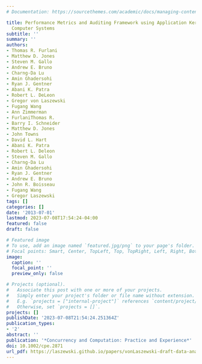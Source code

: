 ```yaml
---
# Documentation: https://sourcethemes.com/academic/docs/managing-content/

title: Performance Metrics and Auditing Framework using Application Kernels for High-performance
  Computer Systems
subtitle: ''
summary: ''
authors:
- Thomas R. Furlani
- Matthew D. Jones
- Steven M. Gallo
- Andrew E. Bruno
- Charng-Da Lu
- Amin Ghadersohi
- Ryan J. Gentner
- Abani K. Patra
- Robert L. DeLeon
- Gregor von Laszewski
- Fugang Wang
- Ann Zimmerman
- FurlaniThomas R.
- Barry I. Schneider
- Matthew D. Jones
- John Towns
- David L. Hart
- Abani K. Patra
- Robert L. Deleon
- Steven M. Gallo
- Charng-Da Lu
- Amin Ghadersohi
- Ryan J. Gentner
- Andrew E. Bruno
- John R. Boisseau
- Fugang Wang
- Gregor Laszewski
tags: []
categories: []
date: '2013-07-01'
lastmod: 2023-07-08T17:54:24-04:00
featured: false
draft: false

# Featured image
# To use, add an image named `featured.jpg/png` to your page's folder.
# Focal points: Smart, Center, TopLeft, Top, TopRight, Left, Right, BottomLeft, Bottom, BottomRight.
image:
  caption: ''
  focal_point: ''
  preview_only: false

# Projects (optional).
#   Associate this post with one or more of your projects.
#   Simply enter your project's folder or file name without extension.
#   E.g. `projects = ["internal-project"]` references `content/project/deep-learning/index.md`.
#   Otherwise, set `projects = []`.
projects: []
publishDate: '2023-07-08T21:54:24.251364Z'
publication_types:
- '2'
abstract: ''
publication: '*Concurrency and Computation: Practice and Experience*'
doi: 10.1002/cpe.2871
url_pdf: https://laszewski.github.io/papers/vonLaszewski-draft-data-analytics-planing.pdf
---
```

